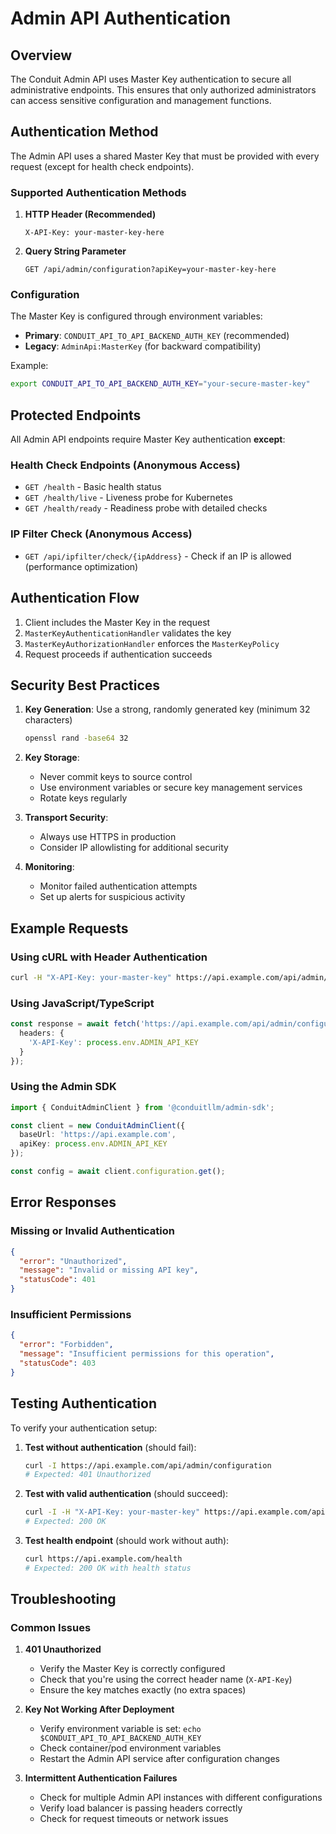# Admin API Authentication

## Overview

The Conduit Admin API uses Master Key authentication to secure all administrative endpoints. This ensures that only authorized administrators can access sensitive configuration and management functions.

## Authentication Method

The Admin API uses a shared Master Key that must be provided with every request (except for health check endpoints).

### Supported Authentication Methods

1. **HTTP Header (Recommended)**
   ```
   X-API-Key: your-master-key-here
   ```

2. **Query String Parameter**
   ```
   GET /api/admin/configuration?apiKey=your-master-key-here
   ```

### Configuration

The Master Key is configured through environment variables:

- **Primary**: `CONDUIT_API_TO_API_BACKEND_AUTH_KEY` (recommended)
- **Legacy**: `AdminApi:MasterKey` (for backward compatibility)

Example:
```bash
export CONDUIT_API_TO_API_BACKEND_AUTH_KEY="your-secure-master-key"
```

## Protected Endpoints

All Admin API endpoints require Master Key authentication **except**:

### Health Check Endpoints (Anonymous Access)
- `GET /health` - Basic health status
- `GET /health/live` - Liveness probe for Kubernetes
- `GET /health/ready` - Readiness probe with detailed checks

### IP Filter Check (Anonymous Access)
- `GET /api/ipfilter/check/{ipAddress}` - Check if an IP is allowed (performance optimization)

## Authentication Flow

1. Client includes the Master Key in the request
2. `MasterKeyAuthenticationHandler` validates the key
3. `MasterKeyAuthorizationHandler` enforces the `MasterKeyPolicy`
4. Request proceeds if authentication succeeds

## Security Best Practices

1. **Key Generation**: Use a strong, randomly generated key (minimum 32 characters)
   ```bash
   openssl rand -base64 32
   ```

2. **Key Storage**: 
   - Never commit keys to source control
   - Use environment variables or secure key management services
   - Rotate keys regularly

3. **Transport Security**:
   - Always use HTTPS in production
   - Consider IP allowlisting for additional security

4. **Monitoring**:
   - Monitor failed authentication attempts
   - Set up alerts for suspicious activity

## Example Requests

### Using cURL with Header Authentication
```bash
curl -H "X-API-Key: your-master-key" https://api.example.com/api/admin/configuration
```

### Using JavaScript/TypeScript
```typescript
const response = await fetch('https://api.example.com/api/admin/configuration', {
  headers: {
    'X-API-Key': process.env.ADMIN_API_KEY
  }
});
```

### Using the Admin SDK
```typescript
import { ConduitAdminClient } from '@conduitllm/admin-sdk';

const client = new ConduitAdminClient({
  baseUrl: 'https://api.example.com',
  apiKey: process.env.ADMIN_API_KEY
});

const config = await client.configuration.get();
```

## Error Responses

### Missing or Invalid Authentication
```json
{
  "error": "Unauthorized",
  "message": "Invalid or missing API key",
  "statusCode": 401
}
```

### Insufficient Permissions
```json
{
  "error": "Forbidden",
  "message": "Insufficient permissions for this operation",
  "statusCode": 403
}
```

## Testing Authentication

To verify your authentication setup:

1. **Test without authentication** (should fail):
   ```bash
   curl -I https://api.example.com/api/admin/configuration
   # Expected: 401 Unauthorized
   ```

2. **Test with valid authentication** (should succeed):
   ```bash
   curl -I -H "X-API-Key: your-master-key" https://api.example.com/api/admin/configuration
   # Expected: 200 OK
   ```

3. **Test health endpoint** (should work without auth):
   ```bash
   curl https://api.example.com/health
   # Expected: 200 OK with health status
   ```

## Troubleshooting

### Common Issues

1. **401 Unauthorized**
   - Verify the Master Key is correctly configured
   - Check that you're using the correct header name (`X-API-Key`)
   - Ensure the key matches exactly (no extra spaces)

2. **Key Not Working After Deployment**
   - Verify environment variable is set: `echo $CONDUIT_API_TO_API_BACKEND_AUTH_KEY`
   - Check container/pod environment variables
   - Restart the Admin API service after configuration changes

3. **Intermittent Authentication Failures**
   - Check for multiple Admin API instances with different configurations
   - Verify load balancer is passing headers correctly
   - Check for request timeouts or network issues